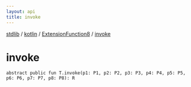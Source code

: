 ```yaml
---
layout: api
title: invoke
---
```

[stdlib](../../index.html) / [kotlin](../index.html) / [ExtensionFunction8](index.html) / [invoke](invoke.html)

# invoke

```
abstract public fun T.invoke(p1: P1, p2: P2, p3: P3, p4: P4, p5: P5, p6: P6, p7: P7, p8: P8): R
```
